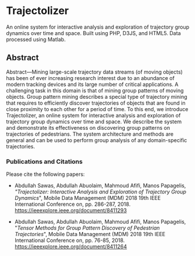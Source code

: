 # Trajectolizer
An online system for interactive analysis and exploration of trajectory group dynamics over time and space. Built using PHP, D3JS, and HTML5. Data processed using Matlab.

## Abstract
Abstract—Mining large-scale trajectory data streams (of moving objects) has been of ever increasing research interest due to an abundance of modern tracking devices and its large number of critical applications. A challenging task in this domain is that of mining group patterns of moving objects. Group pattern mining describes a special type of trajectory mining that requires to efficiently discover trajectories of objects that are found in close proximity to each other for a period of time. To this end, we introduce Trajectolizer, an online system for interactive analysis and exploration of trajectory group dynamics over time and space. We describe the system and demonstrate its effectiveness on discovering group patterns on trajectories of pedestrians. The system architecture and methods are general and can be used to perform group analysis of any domain-specific trajectories.




### Publications and Citations
Please cite the following papers:

- Abdullah Sawas, Abdullah Abuolaim, Mahmoud Afifi, Manos Papagelis, *"Trajectolizer: Interactive Analysis and Exploration of Trajectory Group Dynamics*", Mobile Data Management (MDM) 2018 19th IEEE International Conference on, pp. 286-287, 2018.
https://ieeexplore.ieee.org/document/8411293

- Abdullah Sawas, Abdullah Abuolaim, Mahmoud Afifi, Manos Papagelis, "*Tensor Methods for Group Pattern Discovery of Pedestrian Trajectories*", Mobile Data Management (MDM) 2018 19th IEEE International Conference on, pp. 76-85, 2018.
https://ieeexplore.ieee.org/document/8411264
